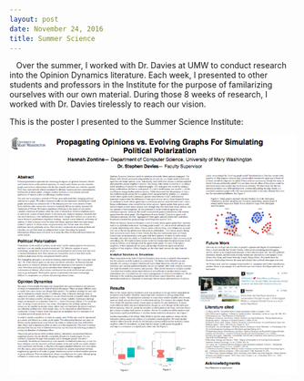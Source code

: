 ```yaml
---
layout: post
date: November 24, 2016
title: Summer Science
---
```


&nbsp;&nbsp;&nbsp;Over the summer, I worked with Dr. Davies at UMW to conduct research into the Opinion Dynamics literature. Each week, I presented to other students and professors in the Institute for the purpose of familarizing ourselves with our own material. During those 8 weeks of research, I worked with Dr. Davies tirelessly to reach our vision. 

This is the poster I presented to the Summer Science Institute:

![alt text](https://raw.githubusercontent.com/hzontine/hzontine.github.io/master/images/myPoster1.png "My poster")




